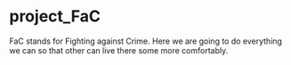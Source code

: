 # project_FaC
FaC stands for Fighting against Crime. Here we are going to do everything we can so that other can live there some more comfortably.
